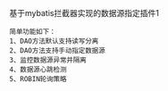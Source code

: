 基于mybatis拦截器实现的数据源指定插件1

	简单功能如下：
	1、DAO方法默认支持读写分离
	2、DAO方法支持手动指定数据源
	3、监控数据源异常并隔离
	4、数据源心跳检测
	5、ROBIN轮询策略